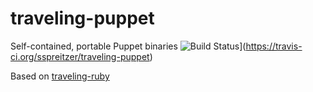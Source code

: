 # traveling-puppet
Self-contained, portable Puppet binaries ![Build Status](https://travis-ci.org/sspreitzer/traveling-puppet.svg?branch=master)](https://travis-ci.org/sspreitzer/traveling-puppet)

Based on [traveling-ruby](https://github.com/phusion/traveling-ruby)
